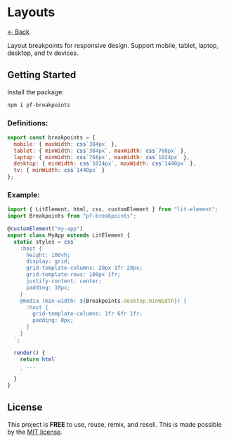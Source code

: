 # Layouts

[<- Back](../../README.md)

Layout breakpoints for responsive design. Support
mobile, tablet, laptop, desktop, and tv devices.

## Getting Started

Install the package:

```bash
npm i pf-breakpoints
```

### Definitions:

```javascript
export const breakpoints = {
  mobile: { maxWidth: css`384px` },
  tablet: { minWidth: css`384px`, maxWidth: css`768px` },
  laptop: { minWidth: css`768px`, maxWidth: css`1024px` },
  desktop: { minWidth: css`1024px`, maxWidth: css`1440px` },
  tv: { minWidth: css`1440px` }
};
```

### Example:

```typescript
import { LitElement, html, css, customElement } from "lit-element";
import Breakpoints from "pf-breakpoints";

@customElement("my-app")
export class MyApp extends LitElement {
  static styles = css`
    :host {
      height: 100vh;
      display: grid;
      grid-template-columns: 20px 1fr 20px;
      grid-template-rows: 100px 1fr;
      justify-content: center;
      padding: 10px;
    }
    @media (min-width: ${Breakpoints.desktop.minWidth}) {
      :host {
        grid-template-columns: 1fr 6fr 1fr;
        padding: 0px;
      }
    }
  `;

  render() {
    return html`
      ...
    `
  }
}
```

## License

This project is __FREE__ to use, reuse, remix, and resell. This is
made possible by the [MIT license](/LICENSE).
